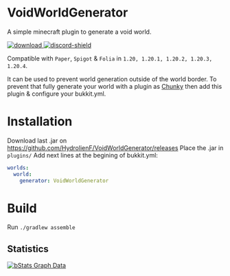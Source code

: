 [download]: https://img.shields.io/github/downloads/HydrolienF/VoidWorldGenerator/total
[downloadLink]: https://hangar.papermc.io/Hydrolien/VoidWorldGenerator
[discord-shield]: https://img.shields.io/discord/728592434577014825?label=discord
[discord-invite]: https://discord.gg/RPNbtRSFqG


# VoidWorldGenerator
A simple minecraft plugin to generate a void world.

[ ![download][] ][downloadLink]
[ ![discord-shield][] ][discord-invite]

Compatible with `Paper`, `Spigot` & `Folia` in `1.20, 1.20.1, 1.20.2, 1.20.3, 1.20.4`.

It can be used to prevent world generation outside of the world border.
To prevent that fully generate your world with a plugin as [Chunky](https://www.spigotmc.org/resources/chunky.81534/) then add this plugin & configure your bukkit.yml.

# Installation
Download last .jar on https://github.com/HydrolienF/VoidWorldGenerator/releases
Place the .jar in `plugins/`
Add next lines at the begining of bukkit.yml:
```yml
worlds:
  world:
    generator: VoidWorldGenerator
```

# Build
Run `./gradlew assemble`

## Statistics
[![bStats Graph Data](https://bstats.org/signatures/bukkit/VoidWorldGenerator.svg)](https://bstats.org/plugin/bukkit/VoidWorldGenerator/20171)
